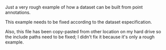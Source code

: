 Just a very rough example of how a dataset can be built from point annotations.

This example needs to be fixed according to the dataset especification.

Also, this file has been copy-pasted from other location on my hard drive so the include paths need to be fixed;
I didn't fix it because it's only a rough example.
